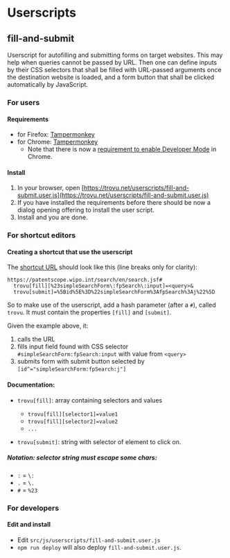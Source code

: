# Userscripts

## fill-and-submit

Userscript for autofilling and submitting forms on target websites. This may help when queries cannot be passed by URL. Then one can define inputs by their CSS selectors that shall be filled with URL-passed arguments once the destination website is loaded, and a form button that shall be clicked automatically by JavaScript.

### For users

#### Requirements

-   for Firefox: [Tampermonkey](https://addons.mozilla.org/firefox/addon/tampermonkey/)
-   for Chrome: [Tampermonkey](https://chrome.google.com/webstore/detail/tampermonkey/dhdgffkkebhmkfjojejmpbldmpobfkfo)
    -   Note that there is now a [requirement to enable Developer Mode](https://www.tampermonkey.net/faq.php?locale=en#Q209) in Chrome.

#### Install

1. In your browser, open [https://trovu.net/userscripts/fill-and-submit.user.js](https://trovu.net/userscripts/fill-and-submit.user.js)
2. If you have installed the requirements before there should be now a dialog opening offering to install the user script.
3. Install and you are done.

### For shortcut editors

#### Creating a shortcut that use the userscript

The [shortcut URL](url.md) should look like this (line breaks only for clarity):

    https://patentscope.wipo.int/search/en/search.jsf#
      trovu[fill][%23simpleSearchForm\:fpSearch\:input]=<query>&
      trovu[submit]=%5Bid%5E%3D%22simpleSearchForm%3AfpSearch%3Aj%22%5D

So to make use of the userscript, add a hash parameter (after a `#`), called `trovu`. It must contain the properties `[fill]` and `[submit]`.

Given the example above, it:

1. calls the URL
2. fills input field found with CSS selector `#simpleSearchForm:fpSearch:input` with value from `<query>`
3. submits form with submit button selected by `[id^="simpleSearchForm:fpSearch:j"]`

#### Documentation:

-   `trovu[fill]`: array containing selectors and values

    -   `trovu[fill][selector1]=value1`
    -   `trovu[fill][selector2]=value2`
    -   `...`

-   `trovu[submit]`: string with selector of element to click on.

##### Notation: selector string must escape some chars:

-   `:` = `\:`
-   `.` = `\.`
-   `#` = `%23`

### For developers

#### Edit and install

-   Edit `src/js/userscripts/fill-and-submit.user.js`
-   `npm run deploy` will also deploy `fill-and-submit.user.js`.
